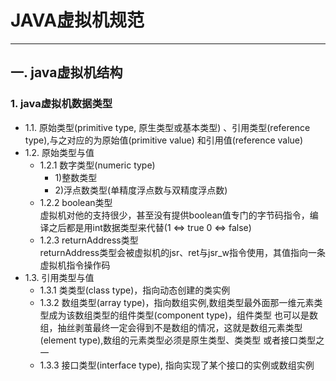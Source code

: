 #                                                       JAVA虚拟机规范
---
##  一. java虚拟机结构
### 1. java虚拟机数据类型
   - 1.1. 原始类型(primitive type, 原生类型或基本类型) 、引用类型(reference type),与之对应的为原始值(primitive value)
     和引用值(reference value)
   - 1.2. 原始类型与值
     - 1.2.1 数字类型(numeric type)
       - 1)整数类型
       - 2)浮点数类型(单精度浮点数与双精度浮点数) 
     - 1.2.2 boolean类型  
       虚拟机对他的支持很少，甚至没有提供boolean值专门的字节码指令，编译之后都是用int数据类型来代替(1 <=> true  0 <=> false)
     - 1.2.3 returnAddress类型  
       returnAddress类型会被虚拟机的jsr、ret与jsr_w指令使用，其值指向一条虚拟机指令操作码
   - 1.3. 引用类型与值    
     - 1.3.1 类类型(class type)，指向动态创建的类实例
     - 1.3.2 数组类型(array type)，指向数组实例,数组类型最外面那一维元素类型成为该数组类型的组件类型(component type)，组件类型
       也可以是数组，抽丝剥茧最终一定会得到不是数组的情况，这就是数组元素类型(element type),数组的元素类型必须是原生类型、类类型
       或者接口类型之一
     - 1.3.3 接口类型(interface type), 指向实现了某个接口的实例或数组实例
   
